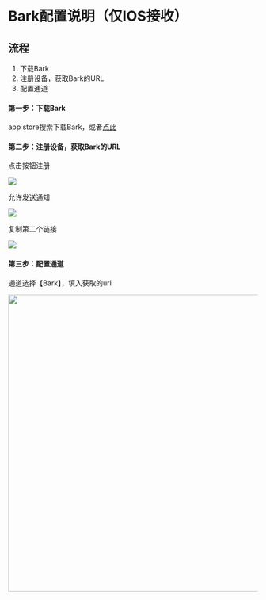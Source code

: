 # Bark配置说明（仅IOS接收）

## 流程

 1. 下载Bark
 2. 注册设备，获取Bark的URL
 3. 配置通道

#### 第一步：下载Bark

app store搜索下载Bark，或者[点此](https://apps.apple.com/cn/app/bark-%E7%BB%99%E4%BD%A0%E7%9A%84%E6%89%8B%E6%9C%BA%E5%8F%91%E6%8E%A8%E9%80%81/id1403753865)


#### 第二步：注册设备，获取Bark的URL
点击按钮注册

<img src="img/bark001.jpg" />

允许发送通知

<img src="img/bark002.jpg" />

复制第二个链接

<img src="img/bark003.jpg" />


#### 第三步：配置通道
通道选择【Bark】，填入获取的url

<img src="img/bark004.jpg" width="600"/>


